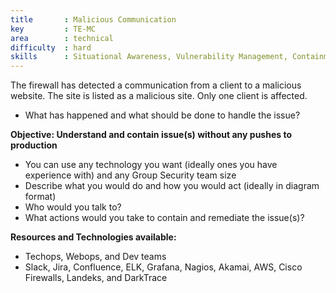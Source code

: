 ```yaml
---
title       : Malicious Communication
key         : TE-MC
area        : technical
difficulty  : hard
skills      : Situational Awareness, Vulnerability Management, Containment
---
```


The firewall has detected a communication from a client to a malicious website. The site is listed as a malicious site. Only one client is affected.

- What has happened and what should be done to handle the issue?

**Objective: Understand and contain issue(s) without any pushes to production**

* You can use any technology you want (ideally ones you have experience with) and any Group Security team size
* Describe what you would do and how you would act (ideally in diagram format)
* Who would you talk to?
* What actions would you take to contain and remediate the issue(s)?

**Resources and Technologies available:**

* Techops, Webops, and Dev teams
* Slack, Jira, Confluence, ELK, Grafana, Nagios, Akamai, AWS, Cisco Firewalls, Landeks, and DarkTrace


